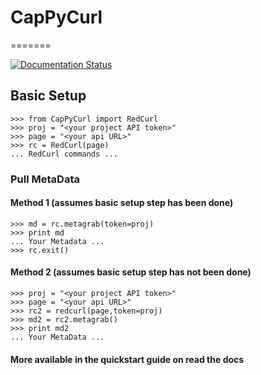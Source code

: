 # CapPyCurl
=======

[![Documentation Status](https://readthedocs.org/projects/cappycurl/badge/?version=latest)](http://cappycurl.readthedocs.io/en/latest/?badge=latest)

## Basic Setup
    >>> from CapPyCurl import RedCurl
    >>> proj = "<your project API token>"
    >>> page = "<your api URL>"
    >>> rc = RedCurl(page)
    ... RedCurl commands ...
### Pull MetaData
#### Method 1 (assumes basic setup step has been done)
    >>> md = rc.metagrab(token=proj)
    >>> print md
    ... Your Metadata ...
    >>> rc.exit()
#### Method 2 (assumes basic setup step has not been done)
    >>> proj = "<your project API token>"
    >>> page = "<your api URL>"
    >>> rc2 = redcurl(page,token=proj)
    >>> md2 = rc2.metagrab()
    >>> print md2
    ... Your MetaData ...
#### More available in the quickstart guide on read the docs
